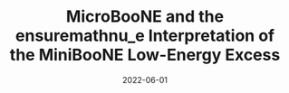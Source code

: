 ---
title: "MicroBooNE and the ensuremathnu_e Interpretation of the MiniBooNE Low-Energy Excess"
authors:  C. Arguelles,  I. Esteban,  M. Hostert,  K. Kelly,  J. Kopp,  P. Machado,  I. Martinez-Soler,  Y. Perez-Gonzalez
collection: publications
permalink: /publication/2022-06-01-MicroBooNE-and-the-ensuremathnu_e-Interpretation-of-the-MiniBooNE-Low-Energy-Excess
date: 2022-06-01
venue: '<strong>PRL</strong>'
citation: '"MicroBooNE and the ensuremathnu_e Interpretation of the MiniBooNE Low-Energy Excess", C. Arguelles,  I. Esteban,  M. Hostert,  K. Kelly,  J. Kopp,  P. Machado,  I. Martinez-Soler,  Y. Perez-Gonzalez,  <strong>PRL</strong>, 2022, '
eprint: '2111.10359'
---